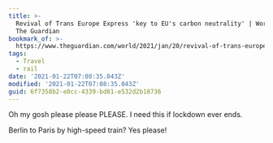 ```yaml
---
title: >-
  Revival of Trans Europe Express 'key to EU's carbon neutrality' | World news |
  The Guardian
bookmark_of: >-
  https://www.theguardian.com/world/2021/jan/20/revival-of-trans-europe-express-key-to-eu-carbon-neutrality
tags:
  - Travel
  - rail
date: '2021-01-22T07:08:35.043Z'
modified: '2021-01-22T07:08:35.043Z'
guid: 6f7358b2-e0cc-4339-bd81-e532d2b18736
---
```

Oh my gosh please please PLEASE. I need this if lockdown ever ends. 

Berlin to Paris by high-speed train? Yes please!
